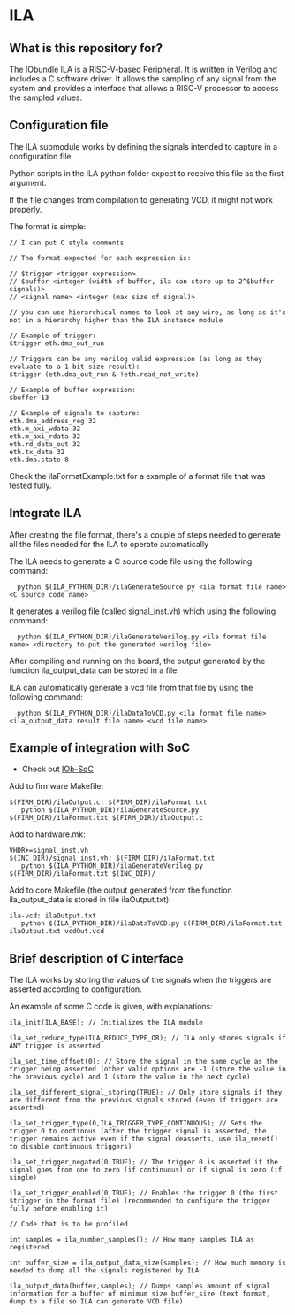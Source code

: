 # ILA #

## What is this repository for? ##

The IObundle ILA is a RISC-V-based Peripheral. It is
written in Verilog and includes a C software driver. It allows the sampling
of any signal from the system and provides a interface that allows a RISC-V
processor to access the sampled values.

## Configuration file

The ILA submodule works by defining the signals intended to capture in a configuration file.

Python scripts in the ILA python folder expect to receive this file as the first argument.

If the file changes from compilation to generating VCD, it might not work properly.

The format is simple:

```
// I can put C style comments 

// The format expected for each expression is:

// $trigger <trigger expression>
// $buffer <integer (width of buffer, ila can store up to 2^$buffer signals)>
// <signal name> <integer (max size of signal)>

// you can use hierarchical names to look at any wire, as long as it's not in a hierarchy higher than the ILA instance module

// Example of trigger:
$trigger eth.dma_out_run

// Triggers can be any verilog valid expression (as long as they evaluate to a 1 bit size result):
$trigger (eth.dma_out_run & !eth.read_not_write)

// Example of buffer expression:
$buffer 13

// Example of signals to capture:
eth.dma_address_reg 32
eth.m_axi_wdata 32
eth.m_axi_rdata 32
eth.rd_data_out 32 
eth.tx_data 32
eth.dma.state 8
```

Check the ilaFormatExample.txt for a example of a format file that was tested fully.

## Integrate ILA ##

After creating the file format, there's a couple of steps needed to generate all the files needed for the ILA to operate automatically

The ILA needs to generate a C source code file using the following command:
```
  python $(ILA_PYTHON_DIR)/ilaGenerateSource.py <ila format file name> <C source code name>
```

It generates a verilog file (called signal_inst.vh) which using the following command:

```
  python $(ILA_PYTHON_DIR)/ilaGenerateVerilog.py <ila format file name> <directory to put the generated verilog file>
```

After compiling and running on the board, the output generated by the function ila_output_data can be stored in a file.

ILA can automatically generate a vcd file from that file by using the following command:

```
  python $(ILA_PYTHON_DIR)/ilaDataToVCD.py <ila format file name> <ila_output_data result file name> <vcd file name>
```

## Example of integration with SoC ##

* Check out [IOb-SoC](https://github.com/IObundle/iob-soc)

Add to firmware Makefile:

```
$(FIRM_DIR)/ilaOutput.c: $(FIRM_DIR)/ilaFormat.txt
   python $(ILA_PYTHON_DIR)/ilaGenerateSource.py $(FIRM_DIR)/ilaFormat.txt $(FIRM_DIR)/ilaOutput.c
```

Add to hardware.mk:

```
VHDR+=signal_inst.vh
$(INC_DIR)/signal_inst.vh: $(FIRM_DIR)/ilaFormat.txt
   python $(ILA_PYTHON_DIR)/ilaGenerateVerilog.py $(FIRM_DIR)/ilaFormat.txt $(INC_DIR)/
```

Add to core Makefile (the output generated from the function ila_output_data is stored in file ilaOutput.txt):

```
ila-vcd: ilaOutput.txt
   python $(ILA_PYTHON_DIR)/ilaDataToVCD.py $(FIRM_DIR)/ilaFormat.txt ilaOutput.txt vcdOut.vcd
```

## Brief description of C interface ##

The ILA works by storing the values of the signals when the triggers are asserted according to configuration.

An example of some C code is given, with explanations:

```
ila_init(ILA_BASE); // Initializes the ILA module

ila_set_reduce_type(ILA_REDUCE_TYPE_OR); // ILA only stores signals if ANY trigger is asserted

ila_set_time_offset(0); // Store the signal in the same cycle as the trigger being asserted (other valid options are -1 (store the value in the previous cycle) and 1 (store the value in the next cycle)

ila_set_different_signal_storing(TRUE); // Only store signals if they are different from the previous signals stored (even if triggers are asserted)

ila_set_trigger_type(0,ILA_TRIGGER_TYPE_CONTINUOUS); // Sets the trigger 0 to continous (after the trigger signal is asserted, the trigger remains active even if the signal deasserts, use ila_reset() to disable continuous triggers)

ila_set_trigger_negated(0,TRUE); // The trigger 0 is asserted if the signal goes from one to zero (if continuous) or if signal is zero (if single)

ila_set_trigger_enabled(0,TRUE); // Enables the trigger 0 (the first $trigger in the format file) (recommended to configure the trigger fully before enabling it)

// Code that is to be profiled

int samples = ila_number_samples(); // How many samples ILA as registered

int buffer_size = ila_output_data_size(samples); // How much memory is needed to dump all the signals registered by ILA

ila_output_data(buffer,samples); // Dumps samples amount of signal information for a buffer of minimum size buffer_size (text format, dump to a file so ILA can generate VCD file)
```